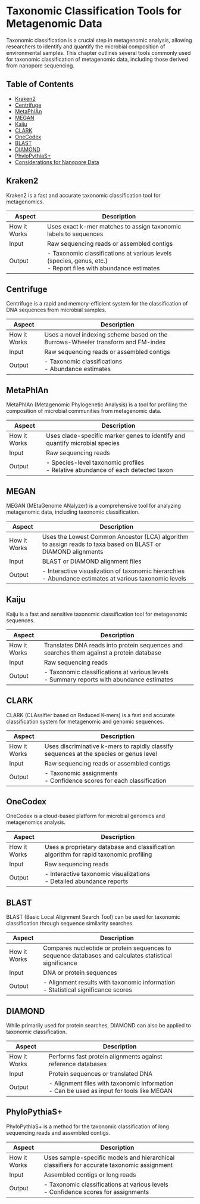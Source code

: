 # Taxonomic Classification Tools for Metagenomic Data

Taxonomic classification is a crucial step in metagenomic analysis, allowing researchers to identify and quantify the microbial composition of environmental samples. This chapter outlines several tools commonly used for taxonomic classification of metagenomic data, including those derived from nanopore sequencing.

## Table of Contents

- [Kraken2](#kraken2)
- [Centrifuge](#centrifuge)
- [MetaPhlAn](#metaphlan)
- [MEGAN](#megan)
- [Kaiju](#kaiju)
- [CLARK](#clark)
- [OneCodex](#onecodex)
- [BLAST](#blast)
- [DIAMOND](#diamond)
- [PhyloPythiaS+](#phylopythias)
- [Considerations for Nanopore Data](#considerations-for-nanopore-data)

## Kraken2

Kraken2 is a fast and accurate taxonomic classification tool for metagenomics.

| Aspect | Description |
|--------|-------------|
| How it Works | Uses exact k-mer matches to assign taxonomic labels to sequences |
| Input | Raw sequencing reads or assembled contigs |
| Output | - Taxonomic classifications at various levels (species, genus, etc.)<br>- Report files with abundance estimates |

## Centrifuge

Centrifuge is a rapid and memory-efficient system for the classification of DNA sequences from microbial samples.

| Aspect | Description |
|--------|-------------|
| How it Works | Uses a novel indexing scheme based on the Burrows-Wheeler transform and FM-index |
| Input | Raw sequencing reads or assembled contigs |
| Output | - Taxonomic classifications<br>- Abundance estimates |

## MetaPhlAn

MetaPhlAn (Metagenomic Phylogenetic Analysis) is a tool for profiling the composition of microbial communities from metagenomic data.

| Aspect | Description |
|--------|-------------|
| How it Works | Uses clade-specific marker genes to identify and quantify microbial species |
| Input | Raw sequencing reads |
| Output | - Species-level taxonomic profiles<br>- Relative abundance of each detected taxon |

## MEGAN

MEGAN (MEtaGenome ANalyzer) is a comprehensive tool for analyzing metagenomic data, including taxonomic classification.

| Aspect | Description |
|--------|-------------|
| How it Works | Uses the Lowest Common Ancestor (LCA) algorithm to assign reads to taxa based on BLAST or DIAMOND alignments |
| Input | BLAST or DIAMOND alignment files |
| Output | - Interactive visualization of taxonomic hierarchies<br>- Abundance estimates at various taxonomic levels |

## Kaiju

Kaiju is a fast and sensitive taxonomic classification tool for metagenomic sequences.

| Aspect | Description |
|--------|-------------|
| How it Works | Translates DNA reads into protein sequences and searches them against a protein database |
| Input | Raw sequencing reads |
| Output | - Taxonomic classifications at various levels<br>- Summary reports with abundance estimates |

## CLARK

CLARK (CLAssifier based on Reduced K-mers) is a fast and accurate classification system for metagenomic and genomic sequences.

| Aspect | Description |
|--------|-------------|
| How it Works | Uses discriminative k-mers to rapidly classify sequences at the species or genus level |
| Input | Raw sequencing reads or assembled contigs |
| Output | - Taxonomic assignments<br>- Confidence scores for each classification |

## OneCodex

OneCodex is a cloud-based platform for microbial genomics and metagenomics analysis.

| Aspect | Description |
|--------|-------------|
| How it Works | Uses a proprietary database and classification algorithm for rapid taxonomic profiling |
| Input | Raw sequencing reads |
| Output | - Interactive taxonomic visualizations<br>- Detailed abundance reports |

## BLAST

BLAST (Basic Local Alignment Search Tool) can be used for taxonomic classification through sequence similarity searches.

| Aspect | Description |
|--------|-------------|
| How it Works | Compares nucleotide or protein sequences to sequence databases and calculates statistical significance |
| Input | DNA or protein sequences |
| Output | - Alignment results with taxonomic information<br>- Statistical significance scores |

## DIAMOND

While primarily used for protein searches, DIAMOND can also be applied to taxonomic classification.

| Aspect | Description |
|--------|-------------|
| How it Works | Performs fast protein alignments against reference databases |
| Input | Protein sequences or translated DNA |
| Output | - Alignment files with taxonomic information<br>- Can be used as input for tools like MEGAN |

## PhyloPythiaS+

PhyloPythiaS+ is a method for the taxonomic classification of long sequencing reads and assembled contigs.

| Aspect | Description |
|--------|-------------|
| How it Works | Uses sample-specific models and hierarchical classifiers for accurate taxonomic assignment |
| Input | Assembled contigs or long reads |
| Output | - Taxonomic classifications at various levels<br>- Confidence scores for assignments |
